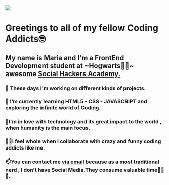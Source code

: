 <!DOCTYPE html>
<html lang="en">
  <head>
    <meta charset="UTF-8" />
    <meta name="viewport" content="width=device-width, initial-scale=1.0" />
   
    
  </head>
  <body>
    <div class="container">
      <img src="https://images-wixmp-ed30a86b8c4ca887773594c2.wixmp.com/f/d6ca7751-3c65-4782-8a96-53cc21a7af6a/d47x2d7-0f535a06-0c7e-4ed0-9ca8-d2d999e9d04b.jpg?token=eyJ0eXAiOiJKV1QiLCJhbGciOiJIUzI1NiJ9.eyJzdWIiOiJ1cm46YXBwOiIsImlzcyI6InVybjphcHA6Iiwib2JqIjpbW3sicGF0aCI6IlwvZlwvZDZjYTc3NTEtM2M2NS00NzgyLThhOTYtNTNjYzIxYTdhZjZhXC9kNDd4MmQ3LTBmNTM1YTA2LTBjN2UtNGVkMC05Y2E4LWQyZDk5OWU5ZDA0Yi5qcGcifV1dLCJhdWQiOlsidXJuOnNlcnZpY2U6ZmlsZS5kb3dubG9hZCJdfQ.vxLhL9Tz9Tz1oJqteuO18Q7Qlq99TGAGNEMtNJzEgXU">
      <h1>Greetings to all of my fellow Coding Addicts🤓</h1>
      <h2>
        My name is Maria and I'm a FrontEnd Development student at ~Hogwarts🧙‍♂️~ <br>
        awesome
        <a href="https://socialhackersacademy.org">Social Hackers Academy.</a>
      </h2>
      <h3>🔭 These days I'm working on different kinds of projects.</h3>
      <h3>
        🌱 I’m currently learning HTML5 - CSS - JAVASCRIPT and exploring the
        infinite world of Coding.
      </h3>
      <h3>
        💞I'm in love with technology and its great impact to the world , when
        humanity is the main focus.
      </h3>
      <h3>
        👯‍♀️I feel whole when I collaborate with crazy and funny coding addicts
        like me.
      </h3>
      <h3>
        📫You can contact me
        <a href="mailto:mbarkouzou@gmail.com"> via email</a> because as a most
        traditional nerd , I don't have Social Media.They consume valuable
        time🙈🙉🙊.
      </h3>
    </div>
  </body>
</html>
